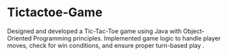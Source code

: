 # Tictactoe-Game
Designed and developed a Tic-Tac-Toe game using Java with Object-Oriented Programming principles. Implemented game logic to handle player moves, check for win conditions, and ensure proper turn-based play .
